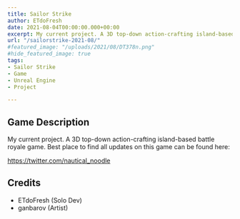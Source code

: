 ```yaml
---
title: Sailor Strike
author: ETdoFresh
date: 2021-08-04T00:00:00.000+00:00
excerpt: My current project. A 3D top-down action-crafting island-based battle royale game.
url: "/sailorstrike-2021-08/"
#featured_image: "/uploads/2021/08/DT378n.png"
#hide_featured_image: true
tags:
- Sailor Strike
- Game
- Unreal Engine
- Project

---
```

## Game Description

My current project. A 3D top-down action-crafting island-based battle royale game. Best place to find all updates on this game can be found here:

https://twitter.com/nautical_noodle

## Credits

- ETdoFresh (Solo Dev)
- ganbarov (Artist)
